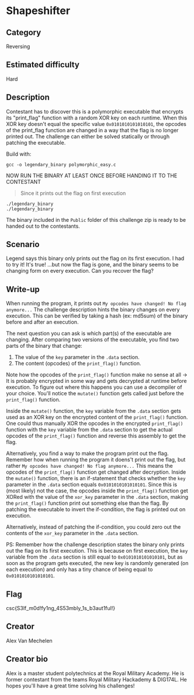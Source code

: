 # Shapeshifter

## Category
Reversing

## Estimated difficulty
Hard

## Description
Contestant has to discover this is a polymorphic executable that encrypts its "print_flag" function with a random XOR key on each runtime. When this XOR key doesn't equal the specific value `0x0101010101010101`, the opcodes of the print_flag function are changed in a way that the flag is no longer printed out. The challenge can either be solved statically or through patching the executable.

Build with:
```
gcc -o legendary_binary polymorphic_easy.c
```
NOW RUN THE BINARY AT LEAST ONCE BEFORE HANDING IT TO THE CONTESTANT
> Since it prints out the flag on first execution
```
./legendary_binary
./legendary_binary
```

The binary included in the `Public` folder of this challenge zip is ready to be handed out to the contestants.

## Scenario
Legend says this binary only prints out the flag on its first execution.
I had to try it!
It's true!
...but now the flag is gone, and the binary seems to be changing form on every execution.
Can you recover the flag?

## Write-up
When running the program, it prints out `My opcodes have changed! No flag anymore...`
The challenge description hints the binary changes on every execution. This can be verified by taking a hash (ex: md5sum) of the binary before and after an execution.

The next question you can ask is which part(s) of the executable are changing. After comparing two versions of the executable, you find two parts of the binary that change:

 1. The value of the `key` parameter in the `.data` section.
 2. The content (opcodes) of the `print_flag()` function.

Note how the opcodes of the `print_flag()` function make no sense at all -> It is probably encrypted in some way and gets decrypted at runtime before execution. To figure out where this happens you can use a decompiler of your choice. You'll notice the `mutate()` function gets called just before the `print_flag()` function.

Inside the `mutate()` function, the `key` variable from the `.data` section gets used as an XOR key on the encrypted content of the `print_flag()` function. One could thus manually XOR the opcodes in the encrypted `print_flag()` function with the `key` variable from the `.data` section to get the actual opcodes of the `print_flag()` function and reverse this assembly to get the flag.

Alternatively, you find a way to make the program print out the flag. Remember how when running the program it doens't print out the flag, but rather `My opcodes have changed! No flag anymore...` This means the opcodes of the `print_flag()` function get changed after decryption. Inside the `mutate()` function, there is an if-statement that checks whether the `key` parameter in the `.data` section equals `0x0101010101010101`. Since this is (most likely) not the case, the opcodes inside the `print_flag()` function get XORed with the value of the `xor_key` parameter in the `.data` section, making the `print_flag()` function print out something else than the flag. By patching the executable to invert the if-condition, the flag is printed out on execution.

Alternatively, instead of patching the if-condition, you could zero out the contents of the `xor_key` parameter in the `.data` section.

PS: Remember how the challenge description states the binary only prints out the flag on its first execution. This is because on first execution, the `key` variable from the `.data` section is still equal to `0x0101010101010101`, but as soon as the program gets executed, the new key is randomly generated (on each execution) and only has a tiny chance of being equal to `0x0101010101010101`.

## Flag
csc{S3lf_m0d!fy1ng_4S53mbly_1s_b3aut1ful!}

## Creator
Alex Van Mechelen

## Creator bio
Alex is a master student polytechnics at the Royal Military Academy. He is former contestant from the teams Royal Military Hackademy & DIG174L. He hopes you'll have a great time solving his challenges!
